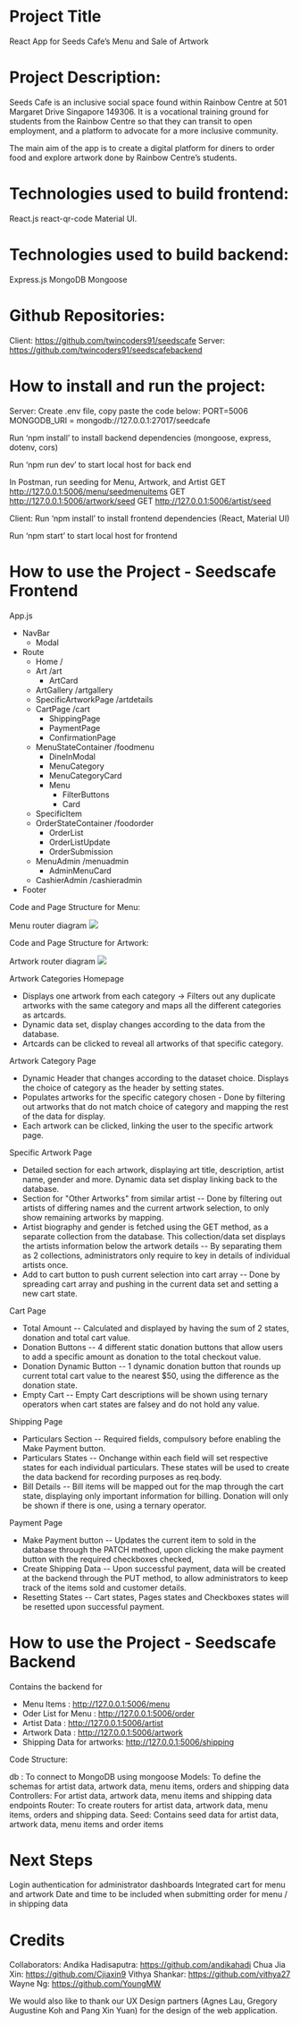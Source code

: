 # Project Title
React App for Seeds Cafe’s Menu and Sale of Artwork

# Project Description:
Seeds Cafe is an inclusive social space found within Rainbow Centre at 501 Margaret Drive Singapore 149306. It is a vocational training ground for students from the Rainbow Centre so that they can transit to open employment, and a platform to advocate for a more inclusive community.

The main aim of the app is to create a digital platform for diners to order food and explore artwork done by Rainbow Centre’s students.

# Technologies used to build frontend:
React.js 
react-qr-code
Material UI.

# Technologies used to build backend:
Express.js
MongoDB
Mongoose


# Github Repositories:
Client: https://github.com/twincoders91/seedscafe
Server: https://github.com/twincoders91/seedscafebackend

# How to install and run the project:

Server:
Create .env file, copy paste the code below:
PORT=5006
MONGODB_URI = mongodb://127.0.0.1:27017/seedcafe

Run ‘npm install’ to install backend dependencies (mongoose, express, dotenv, cors)

Run ‘npm run dev’ to start local host for back end

In Postman, run seeding for Menu, Artwork, and Artist
GET  http://127.0.0.1:5006/menu/seedmenuitems
GET  http://127.0.0.1:5006/artwork/seed 
GET  http://127.0.0.1:5006/artist/seed

Client:
Run ‘npm install’ to install frontend dependencies (React, Material UI)

Run ‘npm start’ to start local host for frontend

# How to use the Project - Seedscafe Frontend
 
App.js
  - NavBar
    - Modal
  - Route
    - Home 					 /
    - Art  					/art
       - ArtCard
    - ArtGallery  					/artgallery
    - SpecificArtworkPage 			/artdetails
    - CartPage 					/cart
       - ShippingPage
       - PaymentPage
       - ConfirmationPage
    - MenuStateContainer  			/foodmenu
       - DineInModal
       - MenuCategory
       - MenuCategoryCard
       - Menu
         - FilterButtons
         - Card
    - SpecificItem
    - OrderStateContainer  			/foodorder
       - OrderList
       - OrderListUpdate
       - OrderSubmission
    - MenuAdmin  				/menuadmin
       - AdminMenuCard
    - CashierAdmin				/cashieradmin
  - Footer








Code and Page Structure for Menu:

Menu router diagram
![](https://github.com/twincoders91/seedscafe/blob/main/src/assets/frontend_routes.png)

Code and Page Structure for Artwork:

Artwork router diagram
![](https://github.com/twincoders91/seedscafe/blob/main/src/assets/frontend_art_routes.png)

Artwork Categories Homepage
- Displays one artwork from each category -> Filters out any duplicate artworks with the same category and maps all the different categories as artcards.
- Dynamic data set, display changes according to the data from the database.
- Artcards can be clicked to reveal all artworks of that specific category.

Artwork Category Page
- Dynamic Header that changes according to the dataset choice. Displays the choice of category as the header by setting states.
- Populates artworks for the specific category chosen - Done by filtering out artworks that do not match choice of category and mapping the rest of the data for display.
- Each artwork can be clicked, linking the user to the specific artwork page.

Specific Artwork Page
- Detailed section for each artwork, displaying art title, description, artist name, gender and more. Dynamic data set display linking back to the database.
- Section for "Other Artworks" from similar artist -- Done by filtering out artists of differing names and the current artwork selection, to only show remaining artworks by mapping.
- Artist biography and gender is fetched using the GET method, as a separate collection from the database. This collection/data set displays the artists information below the artwork details -- By separating them as 2 collections, administrators only require to key in details of individual artists once.
- Add to cart button to push current selection into cart array -- Done by spreading cart array and pushing in the current data set and setting a new cart state.

Cart Page
- Total Amount -- Calculated and displayed by having the sum of 2 states, donation and total cart value.
- Donation Buttons -- 4 different static donation buttons that allow users to add a specific amount as donation to the total checkout value.
- Donation Dynamic Button -- 1 dynamic donation button that rounds up current total cart value to the nearest $50, using the difference as the donation state.
- Empty Cart -- Empty Cart descriptions will be shown using ternary operators when cart states are falsey and do not hold any value.

Shipping Page
- Particulars Section -- Required fields, compulsory before enabling the Make Payment button.
- Particulars States -- Onchange within each field will set respective states for each individual particulars. These states will be used to create the data backend for   recording purposes as req.body.
- Bill Details -- Bill items will be mapped out for the map through the cart state, displaying only important information for billing. Donation will only be shown if there is one, using a ternary operator.
 
Payment Page
- Make Payment button -- Updates the current item to sold in the database through the PATCH method, upon clicking the make payment button with the required checkboxes checked,
- Create Shipping Data -- Upon successful payment, data will be created at the backend through the PUT method, to allow administrators to keep track of the items sold and customer details.
- Resetting States -- Cart states, Pages states and Checkboxes states will be resetted upon successful payment.

# How to use the Project - Seedscafe Backend

Contains the backend for
- Menu Items : http://127.0.0.1:5006/menu
- Oder List for Menu :  http://127.0.0.1:5006/order
- Artist Data : http://127.0.0.1:5006/artist
- Artwork Data : http://127.0.0.1:5006/artwork
- Shipping Data for artworks: http://127.0.0.1:5006/shipping

Code Structure: 

db : To connect to MongoDB using mongoose
Models: To define the schemas for artist data, artwork data, menu items, orders and shipping data 
Controllers: For artist data, artwork data, menu items and shipping data endpoints
Router: To create routers for artist data, artwork data, menu items, orders and shipping data.
Seed: Contains seed data for artist data, artwork data, menu items and order items

# Next Steps
Login authentication for administrator dashboards
Integrated cart for menu and artwork
Date and time to be included when submitting order for menu / in shipping data


# Credits
Collaborators:
Andika Hadisaputra: https://github.com/andikahadi
Chua Jia Xin: https://github.com/Cjiaxin9
Vithya Shankar: https://github.com/vithya27
Wayne Ng: https://github.com/YoungMW

We would also like to thank our UX Design partners (Agnes Lau, Gregory Augustine Koh and Pang Xin Yuan) for the design of the web application. 
